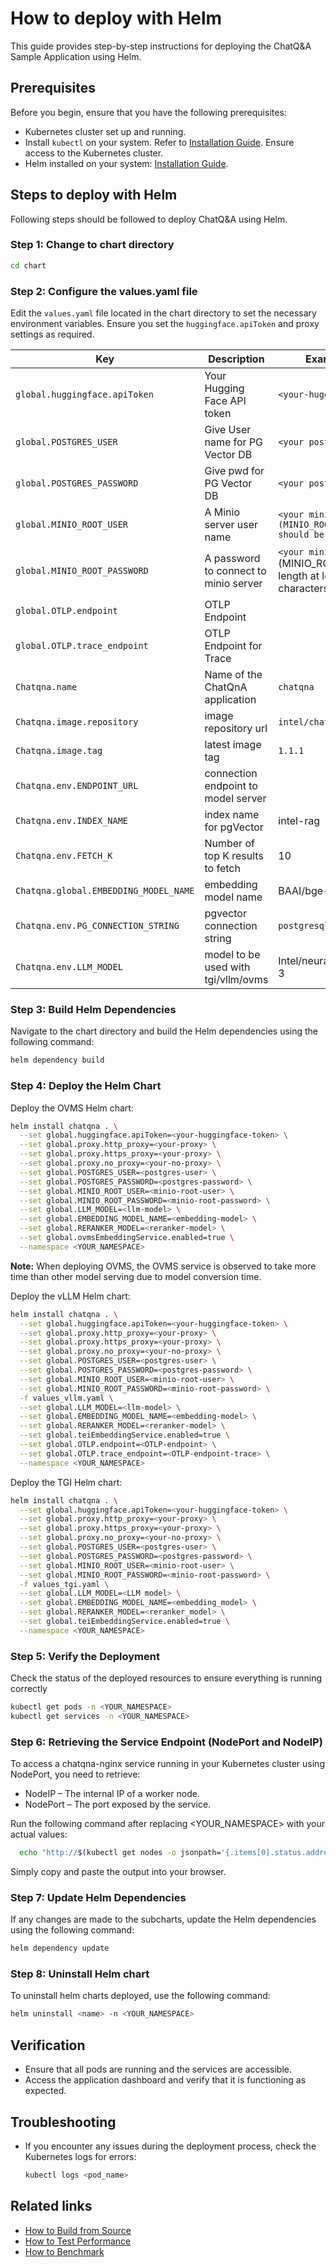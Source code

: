 # How to deploy with Helm

This guide provides step-by-step instructions for deploying the ChatQ&A Sample Application using Helm.

## Prerequisites

Before you begin, ensure that you have the following prerequisites:
- Kubernetes cluster set up and running.
- Install `kubectl` on your system. Refer to [Installation Guide](https://kubernetes.io/docs/tasks/tools/install-kubectl/). Ensure access to the Kubernetes cluster.
- Helm installed on your system: [Installation Guide](https://helm.sh/docs/intro/install/).

## Steps to deploy with Helm

Following steps should be followed to deploy ChatQ&A using Helm.

### Step 1: Change to chart directory

```bash
cd chart
```

### Step 2: Configure the values.yaml file

Edit the `values.yaml` file located in the chart directory to set the necessary environment variables. Ensure you set the `huggingface.apiToken` and proxy settings as required.

| Key | Description | Example Value |
| --- | ----------- | ------------- |
| `global.huggingface.apiToken` | Your Hugging Face API token                      | `<your-huggingface-token>` |
| `global.POSTGRES_USER`  | Give User name for PG Vector DB | `<your postgres user-id>` |
| `global.POSTGRES_PASSWORD`  | Give pwd for PG Vector DB | `<your postgres password>` |
| `global.MINIO_ROOT_USER`   | A Minio server user name | `<your minio user-id> (MINIO_ROOT_USER length should be at least 3)` |
| `global.MINIO_ROOT_PASSWORD`| A password to connect to minio server | `<your minio password>` (MINIO_ROOT_PASSWORD length at least 8 characters) |
| `global.OTLP.endpoint` | OTLP Endpoint | |
| `global.OTLP.trace_endpoint` | OTLP Endpoint for Trace | |
| `Chatqna.name` | Name of the ChatQnA application                        | `chatqna` |
| `Chatqna.image.repository` | image repository url                | `intel/chatqna` |
| `Chatqna.image.tag` | latest image tag                                  | `1.1.1`   |
| `Chatqna.env.ENDPOINT_URL` | connection endpoint to model server |              |
| `Chatqna.env.INDEX_NAME` | index name for pgVector                      | intel-rag |
| `Chatqna.env.FETCH_K` |  Number of top K results to fetch               | 10 |
| `Chatqna.global.EMBEDDING_MODEL_NAME`|   embedding model name                        | BAAI/bge-small-en-v1.5|
| `Chatqna.env.PG_CONNECTION_STRING` |    pgvector connection string      | `postgresql+psycopg://`|
| `Chatqna.env.LLM_MODEL` |  model to be used with tgi/vllm/ovms               | Intel/neural-chat-7b-v3-3|

### Step 3: Build Helm Dependencies

Navigate to the chart directory and build the Helm dependencies using the following command:

```bash
helm dependency build
```

### Step 4: Deploy the Helm Chart

Deploy the OVMS Helm chart:

```bash
helm install chatqna . \
  --set global.huggingface.apiToken=<your-huggingface-token> \
  --set global.proxy.http_proxy=<your-proxy> \
  --set global.proxy.https_proxy=<your-proxy> \
  --set global.proxy.no_proxy=<your-no-proxy> \
  --set global.POSTGRES_USER=<postgres-user> \
  --set global.POSTGRES_PASSWORD=<postgres-password> \
  --set global.MINIO_ROOT_USER=<minio-root-user> \
  --set global.MINIO_ROOT_PASSWORD=<minio-root-password> \
  --set global.LLM_MODEL=<llm-model> \
  --set global.EMBEDDING_MODEL_NAME=<embedding-model> \
  --set global.RERANKER_MODEL=<reranker-model> \
  --set global.ovmsEmbeddingService.enabled=true \
  --namespace <YOUR_NAMESPACE>
```
**Note:** When deploying OVMS, the OVMS service is observed to take more time than other model serving due to model conversion time.

Deploy the vLLM Helm chart:

```bash
helm install chatqna . \
  --set global.huggingface.apiToken=<your-huggingface-token> \
  --set global.proxy.http_proxy=<your-proxy> \
  --set global.proxy.https_proxy=<your-proxy> \
  --set global.proxy.no_proxy=<your-no-proxy> \
  --set global.POSTGRES_USER=<postgres-user> \
  --set global.POSTGRES_PASSWORD=<postgres-password> \
  --set global.MINIO_ROOT_USER=<minio-root-user> \
  --set global.MINIO_ROOT_PASSWORD=<minio-root-password> \
  -f values_vllm.yaml \
  --set global.LLM_MODEL=<llm-model> \
  --set global.EMBEDDING_MODEL_NAME=<embedding-model> \
  --set global.RERANKER_MODEL=<reranker-model> \
  --set global.teiEmbeddingService.enabled=true \
  --set global.OTLP.endpoint=<OTLP-endpoint> \
  --set global.OTLP.trace_endpoint=<OTLP-endpoint-trace> \
  --namespace <YOUR_NAMESPACE>
```

Deploy the TGI Helm chart:

```bash
helm install chatqna . \
  --set global.huggingface.apiToken=<your-huggingface-token> \
  --set global.proxy.http_proxy=<your-proxy> \
  --set global.proxy.https_proxy=<your-proxy> \
  --set global.proxy.no_proxy=<your-no-proxy> \
  --set global.POSTGRES_USER=<postgres-user> \
  --set global.POSTGRES_PASSWORD=<postgres-password> \
  --set global.MINIO_ROOT_USER=<minio-root-user> \
  --set global.MINIO_ROOT_PASSWORD=<minio-root-password> \
  -f values_tgi.yaml \
  --set global.LLM_MODEL=<LLM model> \
  --set global.EMBEDDING_MODEL_NAME=<embedding_model> \
  --set global.RERANKER_MODEL=<reranker_model> \
  --set global.teiEmbeddingService.enabled=true \
  --namespace <YOUR_NAMESPACE>
```

### Step 5: Verify the Deployment

Check the status of the deployed resources to ensure everything is running correctly

```bash
kubectl get pods -n <YOUR_NAMESPACE>
kubectl get services -n <YOUR_NAMESPACE>
```

### Step 6: Retrieving the Service Endpoint (NodePort and NodeIP)

To access a chatqna-nginx service running in your Kubernetes cluster using NodePort, you need to retrieve:

- NodeIP – The internal IP of a worker node.
- NodePort – The port exposed by the service.

Run the following command after replacing \<YOUR_NAMESPACE\> with your actual values:
```bash
  echo "http://$(kubectl get nodes -o jsonpath='{.items[0].status.addresses[?(@.type=="InternalIP")].address}'):$(kubectl get svc chatqna-nginx -n <YOUR_NAMESPACE> -o jsonpath='{.spec.ports[0].nodePort}')"
```
Simply copy and paste the output into your browser.

### Step 7: Update Helm Dependencies

If any changes are made to the subcharts, update the Helm dependencies using the following command:

```bash
helm dependency update
```
### Step 8: Uninstall Helm chart

To uninstall helm charts deployed, use the following command:

```bash
helm uninstall <name> -n <YOUR_NAMESPACE>
```

## Verification

- Ensure that all pods are running and the services are accessible.
- Access the application dashboard and verify that it is functioning as expected.

## Troubleshooting

- If you encounter any issues during the deployment process, check the Kubernetes logs for errors:
  ```bash
  kubectl logs <pod_name>
  ```

## Related links

- [How to Build from Source](./build-from-source.md)
- [How to Test Performance](./how-to-performance.md)
- [How to Benchmark](./benchmarks.md)
